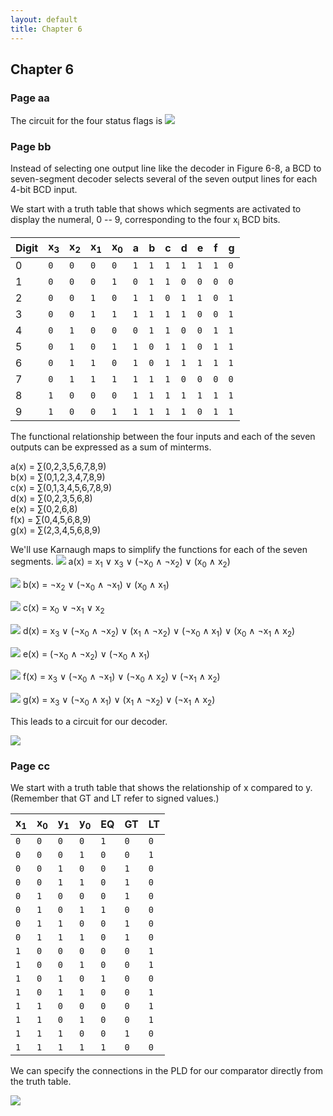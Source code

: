 ```yaml
---
layout: default
title: Chapter 6
---
```


## Chapter 6

### Page aa
The circuit for the four status flags is
![](./assets/images/ch_06/status_flags.svg)

### Page bb
Instead of selecting one output line like the decoder in Figure 6-8, a BCD to seven-segment decoder selects several of the seven output lines for each 4-bit BCD input.

We start with a truth table that shows which segments are activated to display the numeral, 0 -- 9, corresponding to the four x<sub>i</sub> BCD bits.
        
|Digit|x<sub>3</sub>|x<sub>2</sub>|x<sub>1</sub>|x<sub>0</sub>| a | b | c | d | e | f | g |
|-----|-------------|-------------|-------------|-------------|---|---|---|---|---|---|---|
|  0  |     `0`     |     `0`     |     `0`     |     `0`     |`1`|`1`|`1`|`1`|`1`|`1`|`0`|
|  1  |     `0`     |     `0`     |     `0`     |     `1`     |`0`|`1`|`1`|`0`|`0`|`0`|`0`|
|  2  |     `0`     |     `0`     |     `1`     |     `0`     |`1`|`1`|`0`|`1`|`1`|`0`|`1`|
|  3  |     `0`     |     `0`     |     `1`     |     `1`     |`1`|`1`|`1`|`1`|`0`|`0`|`1`|
|  4  |     `0`     |     `1`     |     `0`     |     `0`     |`0`|`1`|`1`|`0`|`0`|`1`|`1`|
|  5  |     `0`     |     `1`     |     `0`     |     `1`     |`1`|`0`|`1`|`1`|`0`|`1`|`1`|
|  6  |     `0`     |     `1`     |     `1`     |     `0`     |`1`|`0`|`1`|`1`|`1`|`1`|`1`|
|  7  |     `0`     |     `1`     |     `1`     |     `1`     |`1`|`1`|`1`|`0`|`0`|`0`|`0`|
|  8  |     `1`     |     `0`     |     `0`     |     `0`     |`1`|`1`|`1`|`1`|`1`|`1`|`1`|
|  9  |     `1`     |     `0`     |     `0`     |     `1`     |`1`|`1`|`1`|`1`|`0`|`1`|`1`|
        
The functional relationship between the four inputs and each of the seven outputs can be expressed as a sum of minterms.

a(x) = &sum;(0,2,3,5,6,7,8,9)<br/>
b(x) = &sum;(0,1,2,3,4,7,8,9)<br/>
c(x) = &sum;(0,1,3,4,5,6,7,8,9)<br/>
d(x) = &sum;(0,2,3,5,6,8)<br/>
e(x) = &sum;(0,2,6,8)<br/>
f(x) = &sum;(0,4,5,6,8,9)<br/>
g(x) = &sum;(2,3,4,5,6,8,9)
    
We'll use Karnaugh maps to simplify the functions for each of the seven segments.
![](./assets/images/ch_06/7segment_a.svg)
a(x) = x<sub>1</sub> &or; x<sub>3</sub> &or; (&not;x<sub>0</sub> &and; &not;x<sub>2</sub>) &or; (x<sub>0</sub> &and; x<sub>2</sub>)

![](./assets/images/ch_06/7segment_b.svg)
b(x) = &not;x<sub>2</sub> &or;  (&not;x<sub>0</sub> &and; &not;x<sub>1</sub>) &or; (x<sub>0</sub> &and; x<sub>1</sub>)

![](./assets/images/ch_06/7segment_c.svg)
c(x) = x<sub>0</sub> &or; &not;x<sub>1</sub> &or; x<sub>2</sub>

![](./assets/images/ch_06/7segment_d.svg)
d(x) = x<sub>3</sub> &or; (&not;x<sub>0</sub> &and; &not;x<sub>2</sub>) &or; (x<sub>1</sub> &and; &not;x<sub>2</sub>) &or; (&not;x<sub>0</sub> &and; x<sub>1</sub>) &or; (x<sub>0</sub> &and; &not;x<sub>1</sub> &and; x<sub>2</sub>)

![](./assets/images/ch_06/7segment_e.svg)
e(x) = (&not;x<sub>0</sub> &and; &not;x<sub>2</sub>) &or; (&not;x<sub>0</sub> &and; x<sub>1</sub>)

![](./assets/images/ch_06/7segment_f.svg)
f(x) = x<sub>3</sub> &or; (&not;x<sub>0</sub> &and; &not;x<sub>1</sub>) &or; (&not;x<sub>0</sub> &and; x<sub>2</sub>) &or; (&not;x<sub>1</sub> &and; x<sub>2</sub>)

![](./assets/images/ch_06/7segment_g.svg)
 g(x) = x<sub>3</sub> &or; (&not;x<sub>0</sub> &and; x<sub>1</sub>) &or; (x<sub>1</sub> &and; &not;x<sub>2</sub>) &or; (&not;x<sub>1</sub> &and; x<sub>2</sub>)

This leads to a circuit for our decoder.

![](./assets/images/ch_06/7segment_decoder.svg)

### Page cc
  We start with a truth table that shows the relationship of x compared to y. (Remember that GT and LT refer to signed values.)
        
|x<sub>1</sub>|x<sub>0</sub>|y<sub>1</sub>|y<sub>0</sub>| EQ | GT | LT |
|-------------|-------------|-------------|-------------|----|----|----|
|     `0`     |     `0`     |     `0`     |     `0`     |`1` |`0` |`0` |
|     `0`     |     `0`     |     `0`     |     `1`     |`0` |`0` |`1` |
|     `0`     |     `0`     |     `1`     |     `0`     |`0` |`1` |`0` |
|     `0`     |     `0`     |     `1`     |     `1`     |`0` |`1` |`0` |
|     `0`     |     `1`     |     `0`     |     `0`     |`0` |`1` |`0` |
|     `0`     |     `1`     |     `0`     |     `1`     |`1` |`0` |`0` |
|     `0`     |     `1`     |     `1`     |     `0`     |`0` |`1` |`0` |
|     `0`     |     `1`     |     `1`     |     `1`     |`0` |`1` |`0` |
|     `1`     |     `0`     |     `0`     |     `0`     |`0` |`0` |`1` |
|     `1`     |     `0`     |     `0`     |     `1`     |`0` |`0` |`1` |
|     `1`     |     `0`     |     `1`     |     `0`     |`1` |`0` |`0` |
|     `1`     |     `0`     |     `1`     |     `1`     |`0` |`0` |`1` |
|     `1`     |     `1`     |     `0`     |     `0`     |`0` |`0` |`1` |
|     `1`     |     `1`     |     `0`     |     `1`     |`0` |`0` |`1` |
|     `1`     |     `1`     |     `1`     |     `0`     |`0` |`1` |`0` |
|     `1`     |     `1`     |     `1`     |     `1`     |`1` |`0` |`0` |

  We can specify the connections in the PLD for our comparator directly from the truth table.
  
 ![](./assets/images/ch_06/comparator.svg)

